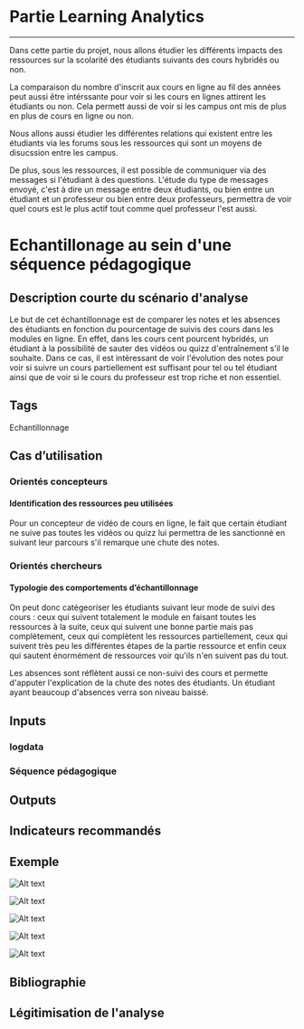 # Partie Learning Analytics 
***
Dans cette partie du projet, nous allons étudier les différents impacts des ressources sur la scolarité des étudiants suivants des cours hybridés ou non. 

La comparaison du nombre d'inscrit aux cours en ligne au fil des années peut aussi être intérssante pour voir si les cours en lignes attirent les étudiants ou non. Cela permett aussi de voir si les campus ont mis de plus en plus de cours en ligne ou non. 

Nous allons aussi étudier les différentes relations qui existent entre les étudiants via les forums sous les ressources qui sont un moyens de disucssion entre les campus. 

De plus, sous les ressources, il est possible de communiquer via des messages si l'étudiant à des questions. L'étude du type de messages envoyé, c'est à dire un message entre deux étudiants, ou bien entre un étudiant et un professeur ou bien entre deux professeurs, permettra de voir quel cours est le plus actif tout comme quel professeur l'est aussi. 

# Echantillonage au sein d'une séquence pédagogique 

## Description courte du scénario d'analyse

Le but de cet échantillonnage est de comparer les notes et les absences des étudiants en fonction du pourcentage de suivis des cours dans les modules en ligne. En effet, dans les cours cent pourcent hybridés, un étudiant à la possibilité de sauter des vidéos ou quizz d'entraînement s’il le souhaite. Dans ce cas, il est intéressant de voir l'évolution des notes pour voir si suivre un cours partiellement est suffisant pour tel ou tel étudiant ainsi que de voir si le cours du professeur est trop riche et non essentiel. 

## Tags

Echantillonnage

## Cas d’utilisation

### Orientés concepteurs

#### Identification des ressources peu utilisées 

Pour un concepteur de vidéo de cours en ligne, le fait que certain étudiant ne suive pas toutes les vidéos ou quizz lui permettra de les sanctionné en suivant leur parcours s'il remarque une chute des notes. 

### Orientés chercheurs

#### Typologie des comportements d’échantillonnage

On peut donc catégeoriser les étudiants suivant leur mode de suivi des cours : ceux qui suivent totalement le module en faisant toutes les ressources à la suite, ceux qui suivent une bonne partie mais pas complètement, ceux qui complètent les ressources partiellement, ceux qui suivent très peu les différentes étapes de la partie ressource et enfin ceux qui sautent énormément de ressources voir qu'ils n'en suivent pas du tout. 

Les absences sont réflètent aussi ce non-suivi des cours et permette d'apputer l'explication de la chute des notes des étudiants. Un étudiant ayant beaucoup d'absences verra son niveau baissé. 

## Inputs

### logdata

### Séquence pédagogique 

## Outputs

## Indicateurs recommandés

## Exemple 

![Alt text](https://github.com/Hype-13/Learning-Analytics/blob/main/Exemple/Image/A.PNG)

![Alt text](https://github.com/Hype-13/Learning-Analytics/blob/main/Exemple/Image/B.PNG)

![Alt text](https://github.com/Hype-13/Learning-Analytics/blob/main/Exemple/Image/C.PNG)

![Alt text](https://github.com/Hype-13/Learning-Analytics/blob/main/Exemple/Image/D.PNG "Hello")

![Alt text](https://github.com/Hype-13/Learning-Analytics/blob/main/Exemple/Image/E.PNG)

## Bibliographie 

## Légitimisation de l'analyse
